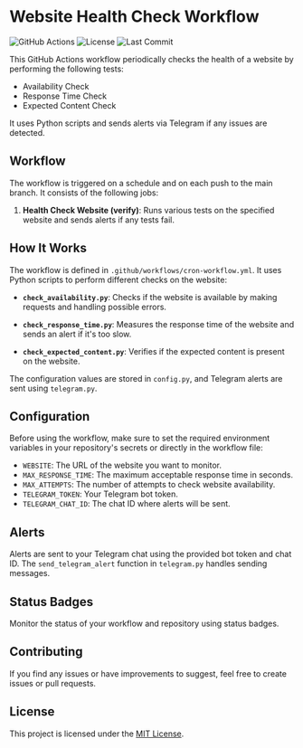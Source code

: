 # Website Health Check Workflow

![GitHub Actions](https://img.shields.io/github/workflow/status/DaviAntonaji/python-website-monitor/Workflow?label=Workflow&style=flat-square)
![License](https://img.shields.io/github/license/DaviAntonaji/python-website-monitor?style=flat-square)
![Last Commit](https://img.shields.io/github/last-commit/DaviAntonaji/python-website-monitor?style=flat-square)

This GitHub Actions workflow periodically checks the health of a website by performing the following tests:

- Availability Check
- Response Time Check
- Expected Content Check

It uses Python scripts and sends alerts via Telegram if any issues are detected.

## Workflow

The workflow is triggered on a schedule and on each push to the main branch. It consists of the following jobs:

1. **Health Check Website (verify)**: Runs various tests on the specified website and sends alerts if any tests fail.

## How It Works

The workflow is defined in `.github/workflows/cron-workflow.yml`. It uses Python scripts to perform different checks on the website:

- **`check_availability.py`**: Checks if the website is available by making requests and handling possible errors.

- **`check_response_time.py`**: Measures the response time of the website and sends an alert if it's too slow.

- **`check_expected_content.py`**: Verifies if the expected content is present on the website.

The configuration values are stored in `config.py`, and Telegram alerts are sent using `telegram.py`.

## Configuration

Before using the workflow, make sure to set the required environment variables in your repository's secrets or directly in the workflow file:

- `WEBSITE`: The URL of the website you want to monitor.
- `MAX_RESPONSE_TIME`: The maximum acceptable response time in seconds.
- `MAX_ATTEMPTS`: The number of attempts to check website availability.
- `TELEGRAM_TOKEN`: Your Telegram bot token.
- `TELEGRAM_CHAT_ID`: The chat ID where alerts will be sent.

## Alerts

Alerts are sent to your Telegram chat using the provided bot token and chat ID. The `send_telegram_alert` function in `telegram.py` handles sending messages.

## Status Badges

Monitor the status of your workflow and repository using status badges.

## Contributing

If you find any issues or have improvements to suggest, feel free to create issues or pull requests.

## License

This project is licensed under the [MIT License](LICENSE).